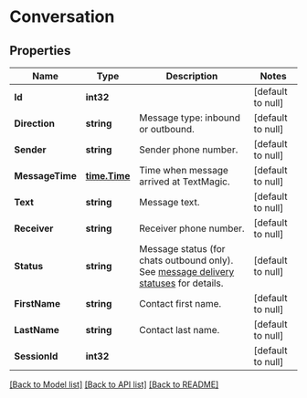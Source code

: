 # Conversation

## Properties
Name | Type | Description | Notes
------------ | ------------- | ------------- | -------------
**Id** | **int32** |  | [default to null]
**Direction** | **string** | Message type: inbound or outbound.  | [default to null]
**Sender** | **string** | Sender phone number. | [default to null]
**MessageTime** | [**time.Time**](time.Time.md) | Time when message arrived at TextMagic. | [default to null]
**Text** | **string** | Message text. | [default to null]
**Receiver** | **string** | Receiver phone number. | [default to null]
**Status** | **string** | Message status (for chats outbound only). See [message delivery statuses](http://docs.textmagictesting.com/#section/Delivery-status-codes) for details. | [default to null]
**FirstName** | **string** | Contact first name. | [default to null]
**LastName** | **string** | Contact last name. | [default to null]
**SessionId** | **int32** |  | [default to null]

[[Back to Model list]](../README.md#documentation-for-models) [[Back to API list]](../README.md#documentation-for-api-endpoints) [[Back to README]](../README.md)



